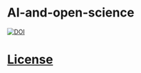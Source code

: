 # AI-and-open-science
[![DOI](https://zenodo.org/badge/{github_id}.svg)](https://zenodo.org/badge/latestdoi/{github_id})
# [License](LICENSE)
